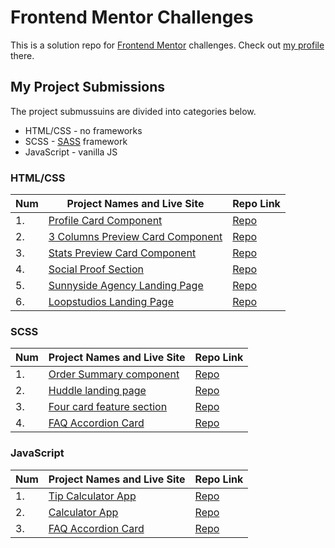 # Frontend Mentor Challenges

This is a solution repo for [Frontend Mentor](https://www.frontendmentor.io/) challenges. Check out [my profile](https://www.frontendmentor.io/profile/victoriacheng15) there.

## My Project Submissions

The project submussuins are divided into categories below.

- HTML/CSS - no frameworks
- SCSS - [SASS](https://sass-lang.com/) framework
- JavaScript - vanilla JS

### HTML/CSS

| Num | Project Names and Live Site                                                                                                       | Repo Link                                                                                                       |
| --- | --------------------------------------------------------------------------------------------------------------------------------- | --------------------------------------------------------------------------------------------------------------- |
| 1.  | [Profile Card Component](https://victoriacheng15.github.io/frontend-mentor-challenges/profile-card-component/)                    | [Repo](https://github.com/victoriacheng15/frontend-mentor-challenges/tree/main/profile-card-component)          |
| 2.  | [3 Columns Preview Card Component](https://victoriacheng15.github.io/frontend-mentor-challenges/3-column-preview-card-component/) | [Repo](https://github.com/victoriacheng15/frontend-mentor-challenges/tree/main/3-column-preview-card-component) |
| 3.  | [Stats Preview Card Component](https://victoriacheng15.github.io/frontend-mentor-challenges/stats-preview-card-component/)        | [Repo](https://github.com/victoriacheng15/frontend-mentor-challenges/tree/main/stats-preview-card-component)    |
| 4.  | [Social Proof Section](https://victoriacheng15.github.io/frontend-mentor-challenges/social-proof-section/)                        | [Repo](https://github.com/victoriacheng15/frontend-mentor-challenges/tree/main/social-proof-section)            |
| 5.  | [Sunnyside Agency Landing Page](https://victoriacheng15.github.io/frontend-mentor-challenges/sunnyside-agency-landing-page/)      | [Repo](https://github.com/victoriacheng15/frontend-mentor-challenges/tree/main/sunnyside-agency-landing-page)   |
| 6.  | [Loopstudios Landing Page](https://victoriacheng15.github.io/frontend-mentor-challenges/loopstudios-landing-page)                 | [Repo](https://github.com/victoriacheng15/frontend-mentor-challenges/tree/main/loopstudios-landing-page)        |

### SCSS

| Num | Project Names and Live Site                                                                                                               | Repo Link                                                                                                                            |
| --- | ----------------------------------------------------------------------------------------------------------------------------------------- | ------------------------------------------------------------------------------------------------------------------------------------ |
| 1.  | [Order Summary component](https://victoriacheng15.github.io/frontend-mentor-challenges/order-summary-component/)                          | [Repo](https://github.com/victoriacheng15/frontend-mentor-challenges/tree/main/order-summary-component)                              |
| 2.  | [Huddle landing page](https://victoriacheng15.github.io/frontend-mentor-challenges/huddle-landing-page-with-single-introductory-section/) | [Repo](https://github.com/victoriacheng15/frontend-mentor-challenges/tree/main/huddle-landing-page-with-single-introductory-section) |
| 3.  | [Four card feature section](https://victoriacheng15.github.io/frontend-mentor-challenges/four-card-feature-section/)                      | [Repo](https://github.com/victoriacheng15/frontend-mentor-challenges/tree/main/four-card-feature-section)                            |
| 4.  | [FAQ Accordion Card](https://victoriacheng15.github.io/frontend-mentor-challenges/faq-accordion-card)                                     | [Repo](https://github.com/victoriacheng15/frontend-mentor-challenges/tree/main/faq-accordion-card)                                   |

### JavaScript

| Num | Project Names and Live Site                                                                            | Repo Link                                                                                          |
| --- | ------------------------------------------------------------------------------------------------------ | -------------------------------------------------------------------------------------------------- |
| 1.  | [Tip Calculator App](https://victoriacheng15.github.io/frontend-mentor-challenges/tip-calculator-app/) | [Repo](https://github.com/victoriacheng15/frontend-mentor-challenges/tree/main/tip-calculator-app) |
| 2.  | [Calculator App](https://victoriacheng15.github.io/frontend-mentor-challenges/calculator-app/)         | [Repo](https://github.com/victoriacheng15/frontend-mentor-challenges/tree/main/calculator-app)     |
| 3.  | [FAQ Accordion Card](https://victoriacheng15.github.io/frontend-mentor-challenges/faq-accordion-card)  | [Repo](https://github.com/victoriacheng15/frontend-mentor-challenges/tree/main/faq-accordion-card) |
